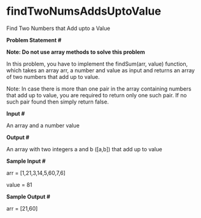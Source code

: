 # findTwoNumsAddsUptoValue
Find Two Numbers that Add upto a Value

**Problem Statement #**

**Note: Do not use array methods to solve this problem**

In this problem, you have to implement the findSum(arr, value) function, which takes an array arr, a number and value as input and returns an array of two numbers that add up to value.

Note: In case there is more than one pair in the array containing numbers that add up to value, you are required to return only one such pair. If no such pair found then simply return false.

**Input #**

An array and a number value

**Output #**

An array with two integers a and b ([a,b]) that add up to value

**Sample Input #**

arr = [1,21,3,14,5,60,7,6]

value = 81

**Sample Output #**

arr = [21,60]

